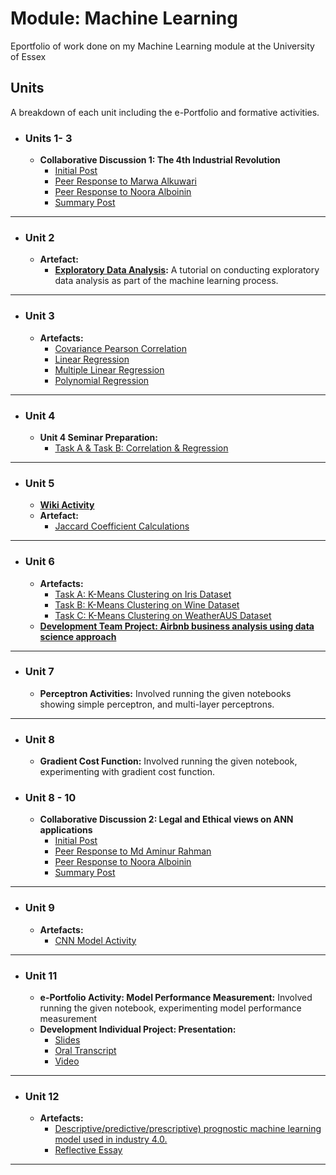 # Module: Machine Learning
Eportfolio of work done on my Machine Learning module at the University of Essex

## Units
A breakdown of each unit including the e-Portfolio and formative activities.

- ### Units 1- 3
	- **Collaborative Discussion 1: The 4th Industrial Revolution**
		- [Initial Post](posts/discussion1_initial_post)
		- [Peer Response to Marwa Alkuwari](posts/discussion1_peer_response_1)
		- [Peer Response to Noora Alboinin](posts/discussion1_peer_response_2)
		- [Summary Post](posts/discussion1_summary_post)

---
- ### Unit 2 
    - **Artefact:**
        - **[Exploratory Data Analysis](artefacts/eda):** A tutorial on conducting exploratory data analysis as part of the machine learning process.


---
- ### Unit 3
	- **Artefacts:**
		- [Covariance Pearson Correlation](https://github.com/yemigabriel/MachineLearningUnit3/blob/main/covariance_pearson_correlation.ipynb)
		- [Linear Regression](https://github.com/yemigabriel/MachineLearningUnit3/blob/main/linear_regression.ipynb)
		- [Multiple Linear Regression](https://github.com/yemigabriel/MachineLearningUnit3/blob/main/multiple_linear_regression.ipynb)
		- [Polynomial Regression](https://github.com/yemigabriel/MachineLearningUnit3/blob/main/polynomial_regression.ipynb)

---
- ### Unit 4
	- **Unit 4 Seminar Preparation:**
		- [Task A & Task B: Correlation & Regression](artefacts/unit4/correlation_linear_regression)

---
- ### Unit 5
	- **[Wiki Activity](artefacts/unit5/wiki)**
	- **Artefact:**
		- [Jaccard Coefficient Calculations](artefacts/unit5/jaccard_coefficients)

---
- ### Unit 6
	- **Artefacts:**
		- [Task A: K-Means Clustering on Iris Dataset](https://github.com/yemigabriel/Unit6_KMeansCLustering/blob/main/iris.ipynb)
		- [Task B: K-Means Clustering on Wine Dataset](https://github.com/yemigabriel/Unit6_KMeansCLustering/blob/main/wine.ipynb)
		- [Task C: K-Means Clustering on WeatherAUS Dataset](https://github.com/yemigabriel/Unit6_KMeansCLustering/blob/main/weather.ipynb)
	- **[Development Team Project: Airbnb business analysis using data science approach](https://docs.google.com/document/d/11BYKiV6euakn5wwhpxWo7Ke6H6lwhrGP4llHwVp2RQA/edit?usp=sharing)**

---
- ### Unit 7
	- **Perceptron Activities:** Involved running the given notebooks showing simple perceptron, and multi-layer perceptrons.

---
- ### Unit 8
	- **Gradient Cost Function:** Involved running the given notebook, experimenting with gradient cost function.

- ### Unit 8 - 10
	- **Collaborative Discussion 2: Legal and Ethical views on ANN applications**
		- [Initial Post](posts/discussion2_initial_post.md)
		- [Peer Response to Md Aminur Rahman](posts/discussion2_peer_response_1.md)
		- [Peer Response to Noora Alboinin](posts/discussion2_peer_response_2.md)
		- [Summary Post](posts/discussion2_summary_post.md)


---
- ### Unit 9
	- **Artefacts:**
		- [CNN Model Activity](https://github.com/yemigabriel/Unit9/blob/main/Unit09_Ex1_Convolutional_Neural_Networks.ipynb)

---

- ### Unit 11
	- **e-Portfolio Activity: Model Performance Measurement:** Involved running the given notebook, experimenting model performance measurement
	- **Development Individual Project: Presentation:**
		- [Slides](https://docs.google.com/presentation/d/140YBeBsNCMMBzY7Yqk5MtINelqIxoQxjP3uyxlEFWPY/edit?usp=sharing)
		- [Oral Transcript](https://docs.google.com/document/d/1jh9Bi3MlhslWkZqULUwPmXT_IUPAYGIS2v2VCyDJXoc/edit?usp=sharing)
		- [Video](https://drive.google.com/file/d/1TBRy_nU5TA4rbR8dlXAUmEcgsVh2kuoR/view?usp=sharing)
	

---
- ### Unit 12
	- **Artefacts:**
		- [Descriptive/predictive/prescriptive) prognostic machine learning model used in industry 4.0.](artefacts/unit12/predictive.md)
		- [Reflective Essay](artefacts/unit12/essay.md)


---